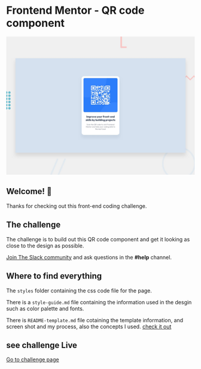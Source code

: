 # Frontend Mentor - QR code component

![Design preview for the QR code component coding challenge](./images/desktop-preview.jpg)

## Welcome! 👋

Thanks for checking out this front-end coding challenge.


## The challenge

The challenge is to build out this QR code component and get it looking as close to the design as possible.


 [Join The Slack community](https://www.frontendmentor.io/slack) and ask questions in the **#help** channel.

## Where to find everything

The `styles` folder containing the css code file for the page.

There is a `style-guide.md` file containing the information used in the desgin such as color palette and fonts.

There is `README-template.md` file cotaining the template information, and screen shot and my process, also the concepts I used. [check it out](README-template.md)

## see challenge Live
 [Go to challenge page](https://tczr.github.io/frontEndMentor-challenges/QR-component)
